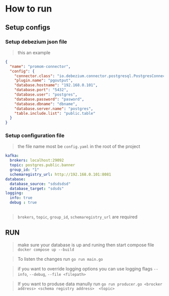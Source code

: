 # How to run

## Setup configs

### Setup debezium json file
> this an example
```json
{
  "name": "promom-connector",
  "config": {
    "connector.class": "io.debezium.connector.postgresql.PostgresConnector",
    "plugin.name": "pgoutput",
    "database.hostname": "192.168.0.101",  
    "database.port": "5432",
    "database.user": "postgres",
    "database.password": "pasword",
    "database.dbname": "dbname",
    "database.server.name": "postgres",
    "table.include.list": "public.table"
  }
}

```
### Setup configuration file
> the file name most be `config.yaml` in the root of the project
```yaml
kafka:
  brokers: localhost:29092
  topic: postgres.public.banner
  group_id: "1"
  schemaregistry_url: http://192.168.0.101:8081
database:
  database_source: "sdsdsdsd"
  database_target: "sdsds"
logging:
  info: true
  debug : true
  
```
> `brokers`, `topic`, `group_id`, `schemaregistry_url` are required


## RUN
> make sure your database is up and runing then start compose file `docker compose up --build`

> To listen the changes run `go run main.go`


> if you want to override logging options you can use logging flags `--info`, `--debug`, `--file <filepath>`


> If you want to produse data manully run `go run producer.go <brocker address> <schema registry address>  <topic>`